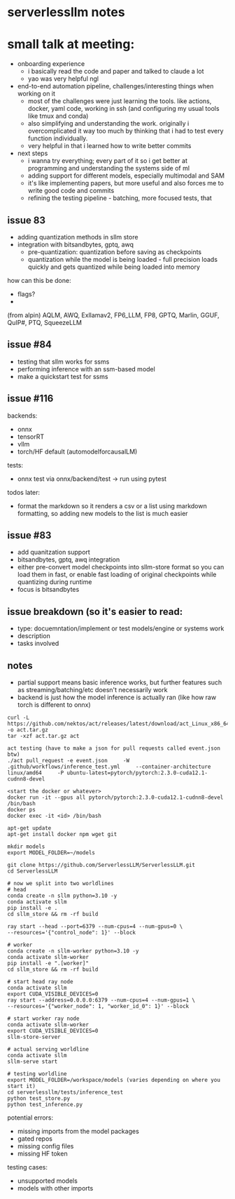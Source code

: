 # serverlessllm notes

# small talk at meeting: 
* onboarding experience
  * i basically read the code and paper and talked to claude a lot
  * yao was very helpful ngl
* end-to-end automation pipeline, challenges/interesting things when working on it
  * most of the challenges were just learning the tools. like actions, docker, yaml code, working in ssh (and configuring my usual tools like tmux and conda)
  * also simplifying and understanding the work. originally i overcomplicated it way too much by thinking that i had to test every function individually. 
  * very helpful in that i learned how to write better commits
* next steps
  * i wanna try everything; every part of it so i get better at programming and understanding the systems side of ml
  * adding support for different models, especially multimodal and SAM
  * it's like implementing papers, but more useful and also forces me to write good code and commits
  * refining the testing pipeline - batching, more focused tests, that

## issue 83
* adding quantization methods in sllm store
* integration with bitsandbytes, gptq, awq
  * pre-quantization: quantization before saving as checkpoints
  * quantization while the model is being loaded - full precision loads quickly and gets quantized while being loaded into memory 

how can this be done: 
* flags? 
* 

(from alpin) AQLM, AWQ, Exllamav2, FP6_LLM, FP8, GPTQ, Marlin, GGUF, QuIP#, PTQ, SqueezeLLM

## issue #84
* testing that sllm works for ssms
* performing inference with an ssm-based model
* make a quickstart test for ssms

## issue #116
backends: 
* onnx
* tensorRT
* vllm
* torch/HF default (automodelforcausalLM)

tests: 
* onnx test  via onnx/backend/test -> run using pytest

todos later: 
* format the markdown so it renders a csv or a list using markdown formatting, so adding new models to the list is much easier

## issue #83
* add quanitzation support 
* bitsandbytes, gptq, awq integration
* either pre-convert model checkpoints into sllm-store format so you can load them in fast, or enable fast loading of original checkpoints while quantizing during runtime
* focus is bitsandbytes

## issue breakdown (so it's easier to read: 
* type: docuemntation/implement or test models/engine or systems work
* description
* tasks involved

## notes
* partial support means basic inference works, but further features such as streaming/batching/etc doesn't necessarily work
* backend is just how the model inference is actually ran (like how raw torch is different to onnx) 

```
curl -L https://github.com/nektos/act/releases/latest/download/act_Linux_x86_64.tar.gz -o act.tar.gz
tar -xzf act.tar.gz act

act testing (have to make a json for pull requests called event.json btw)
./act pull_request -e event.json     -W .github/workflows/inference_test.yml     --container-architecture linux/amd64     -P ubuntu-latest=pytorch/pytorch:2.3.0-cuda12.1-cudnn8-devel
```


```
<start the docker or whatever>
docker run -it --gpus all pytorch/pytorch:2.3.0-cuda12.1-cudnn8-devel /bin/bash
docker ps
docker exec -it <id> /bin/bash

apt-get update
apt-get install docker npm wget git

mkdir models
export MODEL_FOLDER=~/models

git clone https://github.com/ServerlessLLM/ServerlessLLM.git
cd ServerlessLLM

# now we split into two worldlines 
# head
conda create -n sllm python=3.10 -y
conda activate sllm
pip install -e .
cd sllm_store && rm -rf build

ray start --head --port=6379 --num-cpus=4 --num-gpus=0 \
--resources='{"control_node": 1}' --block

# worker
conda create -n sllm-worker python=3.10 -y
conda activate sllm-worker
pip install -e ".[worker]"
cd sllm_store && rm -rf build

# start head ray node 
conda activate sllm
export CUDA_VISIBLE_DEVICES=0
ray start --address=0.0.0.0:6379 --num-cpus=4 --num-gpus=1 \
--resources='{"worker_node": 1, "worker_id_0": 1}' --block

# start worker ray node 
conda activate sllm-worker
export CUDA_VISIBLE_DEVICES=0
sllm-store-server

# actual serving worldline
conda activate sllm
sllm-serve start

# testing worldline
export MODEL_FOLDER=/workspace/models (varies depending on where you start it) 
cd serverlessllm/tests/inference_test
python test_store.py
python test_inference.py
```

potential errors: 
* missing imports from the model packages
* gated repos
* missing config files
* missing HF token

testing cases:
* unsupported models
* models with other imports 
